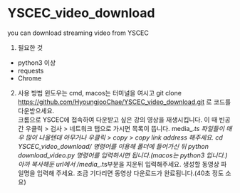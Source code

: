 # YSCEC_video_download
you can download streaming video from YSCEC

1. 필요한 것
  - python3 이상
  - requests
  - Chrome
 
2. 사용 방법
  윈도우는 cmd, macos는 터미널을 여시고 git clone https://github.com/HyoungjooChae/YSCEC_video_download.git 로 코드를 다운받으세요.</br>
  크롬으로 YSCEC에 접속하여 다운받고 싶은 강의 영상을 재생시킵니다.
  이 때 빈공간 우클릭 > 검사 > 네트워크 탭으로 가시면 목록이 뜹니다. media_*.ts 파일들이 매우 많이 나올텐데 아무거나 우클릭 > copy > copy link address 해주세요.
  cd YSCEC_video_download/ 명령어를 이용해 폴더에 들어가신 뒤 python download_video.py 명령어를 입력하시면 됩니다.(macos는 python3 입니다.)
  아까 복사해둔 url에서 /media_*.ts부분을 지운뒤 입력해주세요.
  생성할 동영상 파일명을 입력해 주세요.
  조금 기다리면 동영상 다운로드가 완료됩니다.(40초 정도 소요)
  
